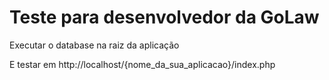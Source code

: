 Teste para desenvolvedor da GoLaw
==============================

Executar o database na raiz da aplicação

E testar em http://localhost/{nome_da_sua_aplicacao}/index.php


